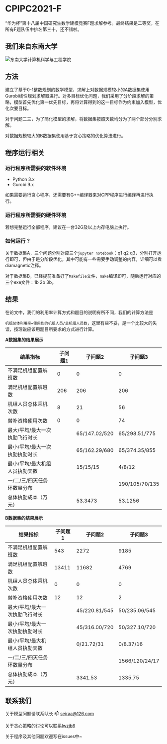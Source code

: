 # CPIPC2021-F
“华为杯”第十八届中国研究生数学建模竞赛F题求解参考。最终结果是二等奖，在所有F题队伍中排名第三十，还不错啦。

## 我们来自东南大学

![东南大学计算机科学与工程学院](http://ehall.seu.edu.cn/new/portal/custom/img/logo/logo-mini.png)

## 方法

建立了基于0-1整数规划的数学模型，求解上对数据规模较小的A数据集使用Gurobi线性规划求解器进行。对多目标优化问题，我们采用了分阶段求解的策略，模型首先优化第一优先目标，再将计算得到的这一目标作为约束加入模型，优化次要目标。

对于问题二三，为了简化模型的求解，将数据集按照天数均分为了两个部分分别求解。

对数据规模较大的B数据集使用基于贪心策略的优化算法进行。

## 程序运行相关

### 运行程序所需要的软件环境

- Python 3.x
- Gurobi 9.x

如果需要运行贪心程序，还需要有G++编译器来对CPP程序进行编译再进行执行。

### 运行程序所需要的硬件环境

若想完整运行全部程序，建议在一台32G及以上内存电脑上执行。

### 如何运行？

关于数据集A，三个问题分别对应三个`jupyter notebook`：q1 q2 q3，分别打开运行即可，但由于是分阶段优化，其中可能有一些需要手动调整的内容，详细可以看diamagnetic注释。

对于数据集B，已经提前准备好了`Makefile`文件，`make`编译即可，随后运行对应的三个exe文件：1b 2b 3b。

## 结果

在论文中，我们的利用率计算方式和题目的说明有所不同，我们的计算方法是

`机组总体利用率=使用到的机组人员/总机组人员数`，这里有些不妥，是一个比较大的失误，按理说应该用题目所要求的方式进行计算。

**A数据集的结果展示**

| 结果指标                       | 子问题1 | 子问题2       | 子问题3        |
| ------------------------------ | ------- | ------------- | -------------- |
| 不满足机组配置航班数           | 0       | 0             | 0              |
| 满足机组配置航班数             | 206     | 206           | 206            |
| 机组人员总体乘机次数           | 8       | 21            | 56             |
| 替补资格使用次数               | 0       | 0             | 74             |
| 最大/平均/最大一次执勤飞行时长 |         | 65/147.02/520 | 65/298.51/775  |
| 最小/平均/最大一次执勤执勤时长 |         | 65/162.29/680 | 65/374.35/855  |
| 最小/平均/最大机组人员执勤天数 |         | 15/15/15      | 4/8/12         |
| 一/二/三/四天任务环数量分布    |         |               | 190/105/70/135 |
| 总体执勤成本（万元）           |         | 53.3473       | 53.1256        |

**B数据集的结果展示**

| 结果指标                       | 子问题1 | 子问题2       | 子问题3        |
| ------------------------------ | ------- | ------------- | -------------- |
| 不满足机组配置航班数           | 543     | 2272          | 9185           |
| 满足机组配置航班数             | 13411   | 11682         | 4769           |
| 机组人员总体乘机次数           | 0       | 0             | 0              |
| 替补资格使用次数               | 12      | 12            | 2              |
| 最大/平均/最大一次执勤飞行时长 |         | 45/220.81/545 | 50/235.06/545  |
| 最小/平均/最大一次执勤执勤时长 |         | 45/316.00/720 | 50/327.10/720  |
| 最小/平均/最大机组人员执勤天数 |         | 0/21.72/31    | 0/8.37/16      |
| 一/二/三/四天任务环数量分布    |         |               | 1566/120/24/17 |
| 总体执勤成本（万元）           |         | 3341.53       | 1335.75        |

## 联系我们

关于模型问题请联系队长 :mailbox: seiraa@126.com

关于贪心策略的讨论可以联系[lwzjb6](https://github.com/lwzjb6)

关于程序及其他问题欢迎写在issues中~
